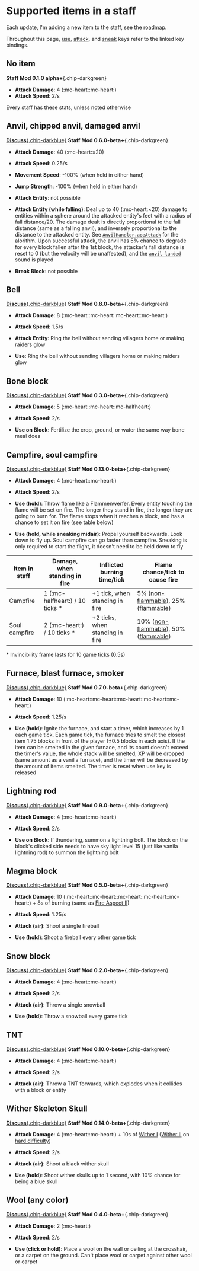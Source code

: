# Supported items in a staff

Each update, I'm adding a new item to the staff, see the [roadmap](https://github.com/opekope2/StaffMod/discussions/31).

Throughout this page, [use](https://minecraft.wiki/w/Controls#Use_Item/Place_Block), [attack](https://minecraft.wiki/w/Controls#Attack/Destroy), and [sneak](https://minecraft.wiki/w/Controls#Sneak) keys refer to the linked key bindings.

## No item

**Staff Mod 0.1.0 alpha+**{.chip-darkgreen}

* **Attack Damage**: 4 (:mc-heart::mc-heart:)
* **Attack Speed**: 2/s

Every staff has these stats, unless noted otherwise

## Anvil, chipped anvil, damaged anvil

[**Discuss**{.chip-darkblue}](https://github.com/opekope2/StaffMod/discussions/16)
**Staff Mod 0.6.0-beta+**{.chip-darkgreen}

* **Attack Damage**: 40 (:mc-heart:×20)
* **Attack Speed**: 0.25/s
* **Movement Speed**: -100% (when held in either hand)
* **Jump Strength**: -100% (when held in either hand)

* **Attack Entity**: not possible
* **Attack Entity (while falling)**: Deal up to 40 (:mc-heart:×20) damage to entities within a sphere around the attacked entity's feet with a radius of fall distance/20. The damage dealt is directly proportional to the fall distance (same as a falling anvil), and inversely proportional to the distance to the attacked entity. See [`AnvilHandler.aoeAttack`](https://github.com/opekope2/StaffMod/blob/fe437e857f22405ffef3cc039a5dbcb650cdc7f7/StaffMod/src/main/kotlin/opekope2/avm_staff/internal/staff_handler/AnvilHandler.kt#L88-L105) for the alorithm. Upon successful attack, the anvil has 5% chance to degrade for every block fallen after the 1st block, the attacker's fall distance is reset to 0 (but the velocity will be unaffected), and the [`anvil landed`](https://minecraft.wiki/w/Anvil#Unique) sound is played
* **Break Block**: not possible

## Bell

[**Discuss**{.chip-darkblue}](https://github.com/opekope2/StaffMod/discussions/21)
**Staff Mod 0.8.0-beta+**{.chip-darkgreen}

* **Attack Damage**: 8 (:mc-heart::mc-heart::mc-heart::mc-heart:)
* **Attack Speed**: 1.5/s

* **Attack Entity**: Ring the bell without sending villagers home or making raiders glow
* **Use**: Ring the bell without sending villagers home or making raiders glow

## Bone block

[**Discuss**{.chip-darkblue}](https://github.com/opekope2/StaffMod/discussions/7)
**Staff Mod 0.3.0-beta+**{.chip-darkgreen}

* **Attack Damage**: 5 (:mc-heart::mc-heart::mc-halfheart:)
* **Attack Speed**: 2/s

* **Use on Block**: Fertilize the crop, ground, or water the same way bone meal does

## Campfire, soul campfire

[**Discuss**{.chip-darkblue}](https://github.com/opekope2/StaffMod/discussions/32)
**Staff Mod 0.13.0-beta+**{.chip-darkgreen}

* **Attack Damage**: 4 (:mc-heart::mc-heart:)
* **Attack Speed**: 2/s

* **Use (hold)**: Throw flame like a Flammenwerfer. Every entity touching the flame will be set on fire. The longer they stand in fire, the longer they are going to burn for. The flame stops when it reaches a block, and has a chance to set it on fire (see table below)
* **Use (hold, while sneaking midair)**: Propel yourself backwards. Look down to fly up. Soul campfire can go faster than campfire. Sneaking is only required to start the flight, it doesn't need to be held down to fly

Item in staff | Damage, when standing in fire    | Inflicted burning time/tick     | Flame chance/tick to cause fire
--------------|----------------------------------|---------------------------------|---------------------------------------------------------------------------------------------------------------------------------------------
Campfire      | 1 (:mc-halfheart:) / 10 ticks \* | +1 tick, when standing in fire  | 5% ([non-flammable](https://minecraft.wiki/w/Fire#Non-flammable_blocks)), 25% ([flammable](https://minecraft.wiki/w/Fire#Flammable_blocks))
Soul campfire | 2 (:mc-heart:) / 10 ticks \*     | +2 ticks, when standing in fire | 10% ([non-flammable](https://minecraft.wiki/w/Fire#Non-flammable_blocks)), 50% ([flammable](https://minecraft.wiki/w/Fire#Flammable_blocks))

\* Invincibility frame lasts for 10 game ticks (0.5s)

## Furnace, blast furnace, smoker

[**Discuss**{.chip-darkblue}](https://github.com/opekope2/StaffMod/discussions/14)
**Staff Mod 0.7.0-beta+**{.chip-darkgreen}

* **Attack Damage**: 10 (:mc-heart::mc-heart::mc-heart::mc-heart::mc-heart:)
* **Attack Speed**: 1.25/s

* **Use (hold)**: Ignite the furnace, and start a timer, which increases by 1 each game tick.
  Each game tick, the furnace tries to smelt the closest item 1.75 blocks in front of the player (±0.5 blocks in each axis).
  If the item can be smelted in the given furnace, and its count doesn't exceed the timer's value, the whole stack will be smelted, XP will be dropped (same amount as a vanilla furnace), and the timer will be decreased by the amount of items smelted. The timer is reset when use key is released

## Lightning rod

[**Discuss**{.chip-darkblue}](https://github.com/opekope2/StaffMod/discussions/23)
**Staff Mod 0.9.0-beta+**{.chip-darkgreen}

* **Attack Damage**: 4 (:mc-heart::mc-heart:)
* **Attack Speed**: 2/s

* **Use on Block**: If thundering, summon a lightning bolt. The block on the block's clicked side needs to have sky light level 15 (just like vanila lightning rod) to summon the lightning bolt

## Magma block

[**Discuss**{.chip-darkblue}](https://github.com/opekope2/StaffMod/discussions/17)
**Staff Mod 0.5.0-beta+**{.chip-darkgreen}

* **Attack Damage**: 10 (:mc-heart::mc-heart::mc-heart::mc-heart::mc-heart:) + 8s of burning (same as [Fire Aspect II](https://minecraft.wiki/w/Fire_Aspect))
* **Attack Speed**: 1.25/s

* **Attack (air)**: Shoot a single fireball
* **Use (hold)**: Shoot a fireball every other game tick

## Snow block

[**Discuss**{.chip-darkblue}](https://github.com/opekope2/StaffMod/discussions/4)
**Staff Mod 0.2.0-beta+**{.chip-darkgreen}

* **Attack Damage**: 4 (:mc-heart::mc-heart:)
* **Attack Speed**: 2/s

* **Attack (air)**: Throw a single snowball
* **Use (hold)**: Throw a snowball every game tick

## TNT

[**Discuss**{.chip-darkblue}](https://github.com/opekope2/StaffMod/discussions/25)
**Staff Mod 0.10.0-beta+**{.chip-darkgreen}

* **Attack Damage**: 4 (:mc-heart::mc-heart:)
* **Attack Speed**: 2/s

* **Attack (air)**: Throw a TNT forwards, which explodes when it collides with a block or entity

## Wither Skeleton Skull

[**Discuss**{.chip-darkblue}](https://github.com/opekope2/StaffMod/discussions/36)
**Staff Mod 0.14.0-beta+**{.chip-darkgreen}

* **Attack Damage**: 4 (:mc-heart::mc-heart:) + 10s of [Wither I](https://minecraft.wiki/w/Wither_(effect)) ([Wither II](https://minecraft.wiki/w/Wither_(effect)) on [hard difficulty](https://minecraft.wiki/w/Difficulty#Hard))
* **Attack Speed**: 2/s

* **Attack (air)**: Shoot a black wither skull
* **Use (hold)**: Shoot wither skulls up to 1 second, with 10% chance for being a blue skull

## Wool (any color)

[**Discuss**{.chip-darkblue}](https://github.com/opekope2/StaffMod/discussions/5)
**Staff Mod 0.4.0-beta+**{.chip-darkgreen}

* **Attack Damage**: 2 (:mc-heart:)
* **Attack Speed**: 2/s

* **Use (click or hold)**: Place a wool on the wall or ceiling at the crosshair, or a carpet on the ground. Can't place wool or carpet against other wool or carpet
